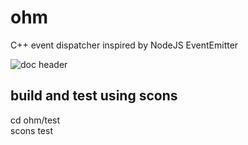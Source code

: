 ohm
=============

C++ event dispatcher inspired by NodeJS EventEmitter  

![doc header](https://s3-us-west-2.amazonaws.com/mod-resources/mod-header.svg)


build and test using scons
--------------------------

cd ohm/test  
scons test

